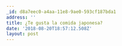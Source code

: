 ```yaml
---
_id: d8a7eec0-a4aa-11e8-9ae0-593cf187bda1
address: ''
title: ¿Te gusta la comida japonesa?
date: '2018-08-20T18:57:12.508Z'
layout: post
---
```

 
